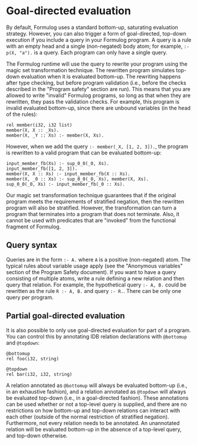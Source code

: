 # Goal-directed evaluation

By default, Formulog uses a standard bottom-up, saturating evaluation strategy.
However, you can also trigger a form of goal-directed, top-down execution if you
include a query in your Formulog program. A query is a rule with an empty head
and a single (non-negated) body atom; for example, `:- p(X, "a").` is a query.
Each program can only have a single query.

The Formulog runtime will use the query to rewrite your program using the magic
set transformation technique. The rewritten program simulates top-down
evaluation when it is evaluated bottom-up. The rewriting happens after type
checking, but before program validation (i.e., before the checks described in
the "Program safety" section are run). This means that you are allowed to write
"invalid" Formulog programs, so long as that when they are rewritten, they pass
the validation checks. For example, this program is invalid evaluated bottom-up,
since there are unbound variables (in the head of the rules):

```
rel member(i32, i32 list)
member(X, X :: _Xs).
member(X, _Y :: Xs) :- member(X, Xs).
```

However, when we add the query `:- member(_X, [1, 2, 3]).`, the program is
rewritten to a valid program that can be evaluated bottom-up:

```
input_member_fb(Xs) :- sup_0_0(_0, Xs).
input_member_fb([1, 2, 3]).
member(X, X :: Xs) :- input_member_fb(X :: Xs).
member(X, _0 :: Xs) :- sup_0_0(_0, Xs), member(X, Xs).
sup_0_0(_0, Xs) :- input_member_fb(_0 :: Xs).
```

Our magic set transformation technique guarantees that if the original program
meets the requirements of stratified negation, then the rewritten program will
also be stratified. However, the transformation can turn a program that
terminates into a program that does not terminate. Also, it cannot be used with
predicates that are "invoked" from the functional fragment of Formulog.

## Query syntax

Queries are in the form `:- A.` where `A` is a positive (non-negated) atom. The
typical rules about variable usage apply (see the "Anonymous variables" section
of the Program Safety document). If you want to have a query consisting of
multiple atoms, write a rule defining a new relation and then query that
relation. For example, the hypothetical query `:- A, B.` could be rewritten as
the rule `R :- A, B.` and query `:- R.`. There can be only one query per
program.

## Partial goal-directed evaluation

It is also possible to only use goal-directed evaluation for part of a program.
You can control this by annotating IDB relation declarations with
`@bottomup` and `@topdown`:

```
@bottomup
rel foo(i32, string)

@topdown
rel bar(i32, i32, string)
```

A relation annotated as `@bottomup` will always be evaluated bottom-up (i.e., in
an exhaustive fashion), and a relation annotated as `@topdown` will always be
evaluated top-down (i.e., in a goal-directed fashion). These annotations can be
used whether or not a top-level query is supplied, and there are no restrictions
on how bottom-up and top-down relations can interact with each other (outside of
the normal restriction of stratified negation). Furthermore, not every relation
needs to be annotated. An unannotated relation will be evaluated bottom-up in
the absence of a top-level query, and top-down otherwise.
